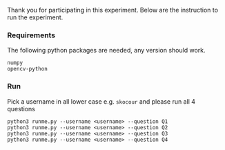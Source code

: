 Thank you for participating in this experiment. Below are the instruction to
run the experiment.


### Requirements

The following python packages are needed, any version should work.

```
numpy
opencv-python
```

### Run

Pick a username in all lower case e.g. `skocour` and please run all 4 questions

```
python3 runme.py --username <username> --question Q1
python3 runme.py --username <username> --question Q2
python3 runme.py --username <username> --question Q3
python3 runme.py --username <username> --question Q4
```
